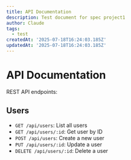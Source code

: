 ```yaml
---
title: API Documentation
description: Test document for spec project1
author: Claude
tags:
  - test
createdAt: '2025-07-18T16:24:03.185Z'
updatedAt: '2025-07-18T16:24:03.185Z'
---
```

# API Documentation

REST API endpoints:

## Users

- `GET /api/users`: List all users
- `GET /api/users/:id`: Get user by ID
- `POST /api/users`: Create a new user
- `PUT /api/users/:id`: Update a user
- `DELETE /api/users/:id`: Delete a user
